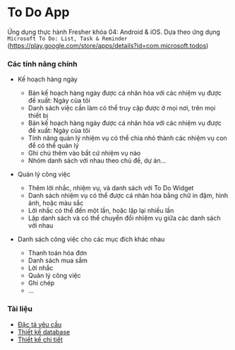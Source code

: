 # To Do App

Ứng dụng thực hành Fresher khóa 04: Android & iOS. Dựa theo ứng dụng `Microsoft To Do: List, Task & Reminder` (https://play.google.com/store/apps/details?id=com.microsoft.todos)

### Các tính năng chính

* Kế hoạch hàng ngày
  * Bản kế hoạch hàng ngày được cá nhân hóa với các nhiệm vụ được đề xuất: Ngày của tôi
  * Danh sách việc cần làm có thể truy cập được ở mọi nơi, trên mọi thiết bị
  * Bản kế hoạch hàng ngày được cá nhân hóa với các nhiệm vụ được đề xuất: Ngày của tôi
  * Tính năng quản lý nhiệm vụ có thể chia nhỏ thành các nhiệm vụ con để có thể quản lý
  * Ghi chú thêm vào bất cứ nhiệm vụ nào
  * Nhóm danh sách với nhau theo chủ đề, dự án...

* Quản lý công việc
  * Thêm lời nhắc, nhiệm vụ, và danh sách với To Do Widget
  * Danh sách nhiệm vụ có thể được cá nhân hóa bằng chữ in đậm, hình ảnh, hoặc màu sắc
  * Lời nhắc có thể đến một lần, hoặc lặp lại nhiều lần
  * Lập danh sách và có thể chuyển đổi nhiệm vụ giữa các danh sách với nhau

* Danh sách công việc cho các mục đích khác nhau
  * Thanh toán hóa đơn
  * Danh sách mua sắm
  * Lời nhắc
  * Quản lý công việc
  * Ghi chép
  * ...

### Tài liệu

* [Đặc tả yêu cầu](docs/srs.md)
* [Thiết kế database](docs/db.md)
* [Thiết kế chi tiết](docs/dd.md)
